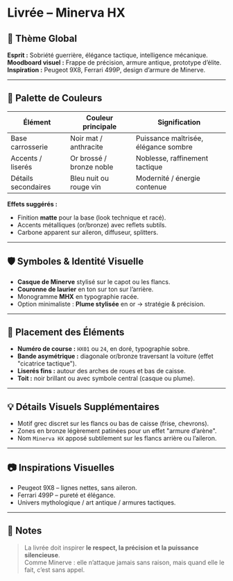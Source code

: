 # Livrée – Minerva HX

## 🎯 Thème Global

**Esprit :** Sobriété guerrière, élégance tactique, intelligence mécanique.  
**Moodboard visuel :** Frappe de précision, armure antique, prototype d’élite.  
**Inspiration :** Peugeot 9X8, Ferrari 499P, design d’armure de Minerve.

---

## 🎨 Palette de Couleurs

| Élément                 | Couleur principale       | Signification                        |
|-------------------------|--------------------------|--------------------------------------|
| Base carrosserie        | Noir mat / anthracite    | Puissance maîtrisée, élégance sombre |
| Accents / liserés       | Or brossé / bronze noble | Noblesse, raffinement tactique       |
| Détails secondaires     | Bleu nuit ou rouge vin   | Modernité / énergie contenue         |

**Effets suggérés :**
- Finition **matte** pour la base (look technique et racé).
- Accents métalliques (or/bronze) avec reflets subtils.
- Carbone apparent sur aileron, diffuseur, splitters.

---

## 🛡️ Symboles & Identité Visuelle

- **Casque de Minerve** stylisé sur le capot ou les flancs.
- **Couronne de laurier** en ton sur ton sur l’arrière.
- Monogramme **MHX** en typographie racée.
- Option minimaliste : **Plume stylisée** en or → stratégie & précision.

---

## 📐 Placement des Éléments

- **Numéro de course :** `HX01` ou `24`, en doré, typographie sobre.
- **Bande asymétrique :** diagonale or/bronze traversant la voiture (effet "cicatrice tactique").
- **Liserés fins :** autour des arches de roues et bas de caisse.
- **Toit :** noir brillant ou avec symbole central (casque ou plume).

---

## 💡 Détails Visuels Supplémentaires

- Motif grec discret sur les flancs ou bas de caisse (frise, chevrons).
- Zones en bronze légèrement patinées pour un effet "armure d’arène".
- Nom `Minerva HX` apposé subtilement sur les flancs arrière ou l’aileron.

---

## 📷 Inspirations Visuelles

- Peugeot 9X8 – lignes nettes, sans aileron.
- Ferrari 499P – pureté et élégance.
- Univers mythologique / art antique / armures tactiques.

---

## 📝 Notes

> La livrée doit inspirer **le respect, la précision et la puissance silencieuse**.  
> Comme Minerve : elle n’attaque jamais sans raison, mais quand elle le fait, c’est sans appel.

